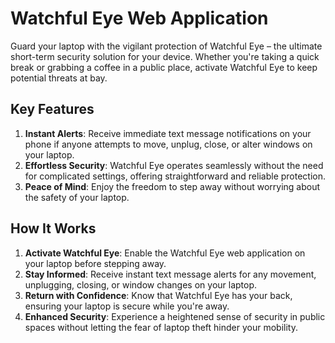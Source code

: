 # Watchful Eye Web Application

Guard your laptop with the vigilant protection of Watchful Eye – the ultimate short-term security solution for your device. Whether you're taking a quick break or grabbing a coffee in a public place, activate Watchful Eye to keep potential threats at bay.

## Key Features

1. **Instant Alerts**: Receive immediate text message notifications on your phone if anyone attempts to move, unplug, close, or alter windows on your laptop.
2. **Effortless Security**: Watchful Eye operates seamlessly without the need for complicated settings, offering straightforward and reliable protection.
3. **Peace of Mind**: Enjoy the freedom to step away without worrying about the safety of your laptop.

## How It Works

1. **Activate Watchful Eye**: Enable the Watchful Eye web application on your laptop before stepping away.
2. **Stay Informed**: Receive instant text message alerts for any movement, unplugging, closing, or window changes on your laptop.
3. **Return with Confidence**: Know that Watchful Eye has your back, ensuring your laptop is secure while you're away.
4. **Enhanced Security**: Experience a heightened sense of security in public spaces without letting the fear of laptop theft hinder your mobility.
